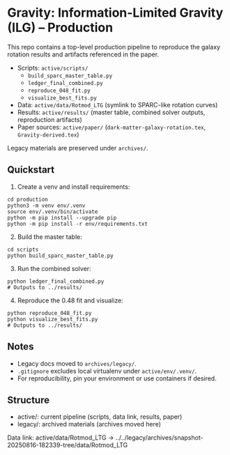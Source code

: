 # Gravity: Information-Limited Gravity (ILG) – Production

This repo contains a top-level production pipeline to reproduce the galaxy rotation results and artifacts referenced in the paper.

- Scripts: `active/scripts/`
  - `build_sparc_master_table.py`
  - `ledger_final_combined.py`
  - `reproduce_048_fit.py`
  - `visualize_best_fits.py`
- Data: `active/data/Rotmod_LTG` (symlink to SPARC-like rotation curves)
- Results: `active/results/` (master table, combined solver outputs, reproduction artifacts)
- Paper sources: `active/paper/` (`dark-matter-galaxy-rotation.tex`, `Gravity-derived.tex`)

Legacy materials are preserved under `archives/`.

## Quickstart

1) Create a venv and install requirements:

```
cd production
python3 -m venv env/.venv
source env/.venv/bin/activate
python -m pip install --upgrade pip
python -m pip install -r env/requirements.txt
```

2) Build the master table:

```
cd scripts
python build_sparc_master_table.py
```

3) Run the combined solver:

```
python ledger_final_combined.py
# Outputs to ../results/
```

4) Reproduce the 0.48 fit and visualize:

```
python reproduce_048_fit.py
python visualize_best_fits.py
# Outputs to ../results/
```

## Notes
- Legacy docs moved to `archives/legacy/`.
- `.gitignore` excludes local virtualenv under `active/env/.venv/`.
- For reproducibility, pin your environment or use containers if desired.


## Structure
- active/: current pipeline (scripts, data link, results, paper)
- legacy/: archived materials (archives moved here)

Data link: active/data/Rotmod_LTG -> ../../legacy/archives/snapshot-20250816-182339-tree/data/Rotmod_LTG
